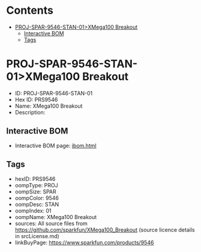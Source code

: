 



Contents
========

* [PROJ-SPAR-9546-STAN-01>XMega100 Breakout](#proj-spar-9546-stan-01xmega100-breakout)
	* [Interactive BOM](#interactive-bom)
	* [Tags](#tags)

# PROJ-SPAR-9546-STAN-01>XMega100 Breakout

- ID: PROJ-SPAR-9546-STAN-01
- Hex ID: PRS9546
- Name: XMega100 Breakout
- Description: 

## Interactive BOM

- Interactive BOM page: [ibom.html](kicad/bom/ibom.html)

## Tags

- hexID: PRS9546
- oompType: PROJ
- oompSize: SPAR
- oompColor: 9546
- oompDesc: STAN
- oompIndex: 01
- oompName: XMega100 Breakout
- sources: All source files from https://github.com/sparkfun/XMega100_Breakout (source licence details in srcLicense.md)
- linkBuyPage: https://www.sparkfun.com/products/9546
